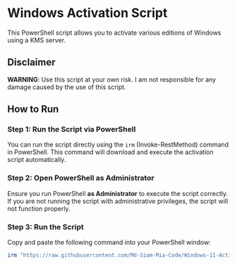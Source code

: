# Windows Activation Script

This PowerShell script allows you to activate various editions of Windows using a KMS server.

## Disclaimer

**WARNING**: Use this script at your own risk. I am not responsible for any damage caused by the use of this script.

## How to Run

### Step 1: Run the Script via PowerShell

You can run the script directly using the `irm` (Invoke-RestMethod) command in PowerShell. This command will download and execute the activation script automatically.

### Step 2: Open PowerShell as Administrator

Ensure you run PowerShell **as Administrator** to execute the script correctly. If you are not running the script with administrative privileges, the script will not function properly.

### Step 3: Run the Script

Copy and paste the following command into your PowerShell window:

```powershell
irm "https://raw.githubusercontent.com/Md-Siam-Mia-Code/Windows-11-Activator/main/Activator.ps1" | iex
```
